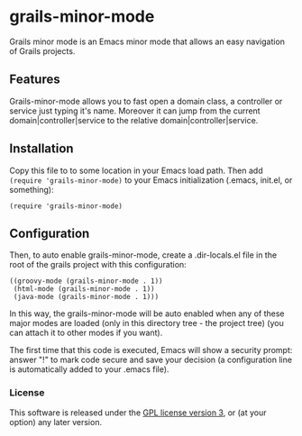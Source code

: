 # grails-minor-mode

Grails minor mode is an Emacs minor mode that allows an easy navigation 
of Grails projects.

## Features

Grails-minor-mode allows you to fast open a domain class, a controller 
or service just typing it's name. Moreover it can jump from the current
domain|controller|service to the relative domain|controller|service.

## Installation

Copy this file to to some location in your Emacs load path.  Then add
`(require 'grails-minor-mode)` to your Emacs initialization (.emacs,
init.el, or something):

    (require 'grails-minor-mode)

## Configuration

Then, to auto enable grails-minor-mode, create a .dir-locals.el file
in the root of the grails project with this configuration:

    ((groovy-mode (grails-minor-mode . 1))
     (html-mode (grails-minor-mode . 1))
     (java-mode (grails-minor-mode . 1)))

In this way, the grails-minor-mode will be auto enabled when any of
these major modes are loaded (only in this directory tree - the project tree)
(you can attach it to other modes if you want).

The first time that this code is executed, Emacs will show a security
prompt: answer "!" to mark code secure and save your decision (a configuration 
line is automatically added to your .emacs file).

### License

This software is released under the [GPL license version 3](http://www.gnu.org/licenses/gpl-3.0.en.html), or (at your option) any later version.

